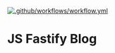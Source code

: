 [![.github/workflows/workflow.yml](https://github.com/alexandertolchinsky/ci/actions/workflows/workflow.yml/badge.svg)](https://github.com/alexandertolchinsky/ci/actions/workflows/workflow.yml)
# JS Fastify Blog
